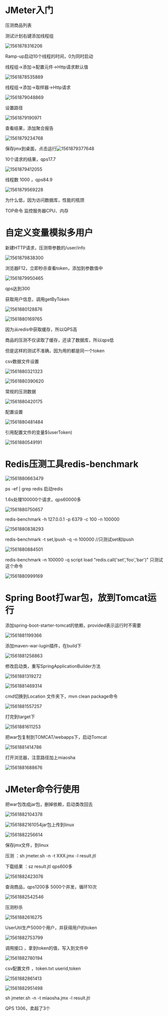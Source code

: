 

# JMeter入门

压测商品列表

测试计划右键添加线程组

![1561878316206](C:\Users\lenovo\AppData\Roaming\Typora\typora-user-images\1561878316206.png)

Ramp-up启动10个线程的时间，0为同时启动

线程组->添加->配置元件->Http请求默认值

![1561878535889](C:\Users\lenovo\AppData\Roaming\Typora\typora-user-images\1561878535889.png)

线程组->添加->取样器->Http请求

![1561879048869](C:\Users\lenovo\AppData\Roaming\Typora\typora-user-images\1561879048869.png)

设置路径

![1561879190971](C:\Users\lenovo\AppData\Roaming\Typora\typora-user-images\1561879190971.png)

查看结果，添加聚合报告

![1561879234768](C:\Users\lenovo\AppData\Roaming\Typora\typora-user-images\1561879234768.png)

保存jmx到桌面，点击运行![1561879377648](C:\Users\lenovo\AppData\Roaming\Typora\typora-user-images\1561879377648.png)

10个请求的结果，qps17.7

![1561879412055](C:\Users\lenovo\AppData\Roaming\Typora\typora-user-images\1561879412055.png)

线程数 1000 ，qps84.9

![1561879569228](C:\Users\lenovo\AppData\Roaming\Typora\typora-user-images\1561879569228.png)

为什么低，因为访问数据库，性能的瓶颈

TOP命令 监控服务器CPU、内存

# 自定义变量模拟多用户

新建HTTP请求，压测带参数的/user/info

![1561879838300](C:\Users\lenovo\AppData\Roaming\Typora\typora-user-images\1561879838300.png)

浏览器F12，立即秒杀查看token，添加到参数值中

![1561879950465](C:\Users\lenovo\AppData\Roaming\Typora\typora-user-images\1561879950465.png)

qps达到300

获取用户信息，调用getByToken

![1561880128876](C:\Users\lenovo\AppData\Roaming\Typora\typora-user-images\1561880128876.png)

![1561880169765](C:\Users\lenovo\AppData\Roaming\Typora\typora-user-images\1561880169765.png)

因为从redis中获取缓存，所以QPS高

商品的压测不仅读取了缓存，还读了数据库，所以qps低

但是这样的测试不准确，因为用的都是同一个token

csv数据文件设置

![1561880321323](C:\Users\lenovo\AppData\Roaming\Typora\typora-user-images\1561880321323.png)

![1561880390620](C:\Users\lenovo\AppData\Roaming\Typora\typora-user-images\1561880390620.png)

常规的压测数据

![1561880420175](C:\Users\lenovo\AppData\Roaming\Typora\typora-user-images\1561880420175.png)

配置设置

![1561880481484](C:\Users\lenovo\AppData\Roaming\Typora\typora-user-images\1561880481484.png)

引用配置文件的变量$(userToken)

![1561880549191](C:\Users\lenovo\AppData\Roaming\Typora\typora-user-images\1561880549191.png)

# Redis压测工具redis-benchmark

![1561880663479](C:\Users\lenovo\AppData\Roaming\Typora\typora-user-images\1561880663479.png)

ps -ef | grep redis 启动redis

1.6s处理100000个请求，qps60000多

![1561880750657](C:\Users\lenovo\AppData\Roaming\Typora\typora-user-images\1561880750657.png)

redis-benchmark -h 127.0.0.1 -p 6379 -c 100 -n 100000

![1561880838293](C:\Users\lenovo\AppData\Roaming\Typora\typora-user-images\1561880838293.png)

redis-benchmark -t set,lpush -q -n 100000  //只测试set和lpush

![1561880884501](C:\Users\lenovo\AppData\Roaming\Typora\typora-user-images\1561880884501.png)

redis-benchmark -n 100000 -q script load "redis.call('set','foo','bar')" 只测试这个命令

![1561880999169](C:\Users\lenovo\AppData\Roaming\Typora\typora-user-images\1561880999169.png)

# Spring Boot打war包，放到Tomcat运行

添加spring-boot-starter-tomcat的依赖，provided表示运行时不需要

![1561881199366](C:\Users\lenovo\AppData\Roaming\Typora\typora-user-images\1561881199366.png)

添加maven-war-lugin插件，在build下

![1561881258863](C:\Users\lenovo\AppData\Roaming\Typora\typora-user-images\1561881258863.png)

修改启动类，重写SpringApplicationBuilder方法

![1561881319272](C:\Users\lenovo\AppData\Roaming\Typora\typora-user-images\1561881319272.png)

![1561881469314](C:\Users\lenovo\AppData\Roaming\Typora\typora-user-images\1561881469314.png)

cmd切换到Location 文件夹下，mvn clean package命令

![1561881557257](C:\Users\lenovo\AppData\Roaming\Typora\typora-user-images\1561881557257.png)

打完到target下

![1561881611253](C:\Users\lenovo\AppData\Roaming\Typora\typora-user-images\1561881611253.png)

把war包复制到TOMCAT/webapps下，启动Tomcat

![1561881414786](C:\Users\lenovo\AppData\Roaming\Typora\typora-user-images\1561881414786.png)

打开浏览器，注意路径加上miaosha

![1561881688676](C:\Users\lenovo\AppData\Roaming\Typora\typora-user-images\1561881688676.png)

# JMeter命令行使用

把war包改成jar包，删掉依赖，启动类改回去

![1561882104378](C:\Users\lenovo\AppData\Roaming\Typora\typora-user-images\1561882104378.png)

![1561882161054](C:\Users\lenovo\AppData\Roaming\Typora\typora-user-images\1561882161054.png)jar包上传到linux

![1561882256614](C:\Users\lenovo\AppData\Roaming\Typora\typora-user-images\1561882256614.png)

保存jmx文件，到linux

压测 ：sh jmeter.sh -n -t XXX.jmx -l result.jtl

下载结果 ：sz result.jtl qps600多

![1561882423076](C:\Users\lenovo\AppData\Roaming\Typora\typora-user-images\1561882423076.png)

查询商品，qps1200多 5000个并发，循环10次

![1561882542546](C:\Users\lenovo\AppData\Roaming\Typora\typora-user-images\1561882542546.png)

压测秒杀

![1561882616275](C:\Users\lenovo\AppData\Roaming\Typora\typora-user-images\1561882616275.png)

UserUtil生产5000个用户，并获得用户的token

![1561882753799](C:\Users\lenovo\AppData\Roaming\Typora\typora-user-images\1561882753799.png)

调用接口 ，拿到token的值，写入到文件中

![1561882780194](C:\Users\lenovo\AppData\Roaming\Typora\typora-user-images\1561882780194.png)

csv配置文件 ，token.txt  userid,token

![1561882861413](C:\Users\lenovo\AppData\Roaming\Typora\typora-user-images\1561882861413.png)

![1561882951498](C:\Users\lenovo\AppData\Roaming\Typora\typora-user-images\1561882951498.png)

sh jmeter.sh -n -t miaosha.jmx -l result.jtl

QPS 1306，卖超了3个